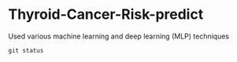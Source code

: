 # Thyroid-Cancer-Risk-predict
Used various machine learning and deep learning (MLP) techniques

`git status`
